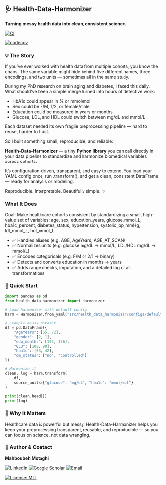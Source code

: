 ## 🩺 Health-Data-Harmonizer

**Turning messy health data into clean, consistent science.**

[![CI](https://github.com/Mahboubeh-Mt/health-data-harmonizer/actions/workflows/ci.yml/badge.svg?branch=main)](https://github.com/Mahboubeh-Mt/health-data-harmonizer/actions/workflows/ci.yml)

[![codecov](https://codecov.io/gh/Mahboubeh-Mt/health-data-harmonizer/branch/main/graph/badge.svg)](https://codecov.io/gh/Mahboubeh-Mt/health-data-harmonizer)

### 💡 The Story

If you’ve ever worked with health data from multiple cohorts, you know the chaos.
The same variable might hide behind five different names, three encodings, and two units — sometimes all in the same study.

During my PhD research on brain aging and diabetes, I faced this daily.
What should’ve been a simple merge turned into hours of detective work:

- HbA1c could appear in % or mmol/mol
- Sex could be F/M, 1/2, or female/male
- Education could be measured in years or months
- Glucose, LDL, and HDL could switch between mg/dL and mmol/L

Each dataset needed its own fragile preprocessing pipeline — hard to reuse, harder to trust.

So I built something small, reproducible, and reliable:

**Health-Data-Harmonizer** — a tiny **Python library** you can call directly in your data pipeline to standardize and harmonize biomedical variables across cohorts.

It’s configuration-driven, transparent, and easy to extend.
You load your YAML config once, run .transform(), and get a clean, consistent DataFrame — ready for analysis or modeling.

Reproducible. Interpretable. Beautifully simple. ✨

### What It Does

Goal: Make healthcare cohorts consistent by standardizing a small, high-value set of variables:
age, sex, education_years, glucose_mmol_L, hba1c_percent, diabetes_status, hypertension, systolic_bp_mmHg, ldl_mmol_L, hdl_mmol_L
- ✅ Handles aliases (e.g. AGE, AgeYears, AGE_AT_SCAN)
- ✅ Normalizes units (e.g. glucose mg/dL → mmol/L, LDL/HDL mg/dL → mmol/L)
- ✅ Encodes categoricals (e.g. F/M or 2/1 → binary)
- ✅ Detects and converts education in months → years
- ✅ Adds range checks, imputation, and a detailed log of all transformations

### 🚀 Quick Start
```python
import pandas as pd
from health_data_harmonizer import Harmonizer

# Load harmonizer with default config
harm = Harmonizer.from_yaml("src/health_data_harmonizer/configs/default.yaml")

# Example messy dataset
df = pd.DataFrame({
    "AgeYears": [65, 72],
    "gender": [2, 1],
    "edu_months": [192, 156],
    "GLU": [108, 90],
    "hba1c": [53, 42],
    "dm_status": ["no", "controlled"]
})

# Harmonize it
clean, log = harm.transform(
    df,
    source_units={"glucose": "mg/dL", "hba1c": "mmol/mol"}
)

print(clean.head())
print(log)
```
### 🧩 Why It Matters

Healthcare data is powerful but messy.
Health-Data-Harmonizer helps you keep your preprocessing transparent, reusable, and reproducible —
so you can focus on science, not data wrangling.

### 👤 Author & Contact

**Mahboubeh Motaghi**

[![LinkedIn](https://img.shields.io/badge/LinkedIn-Connect-blue?logo=linkedin&logoColor=white)](https://www.linkedin.com/in/mahboubeh-motaghi-phd-58033759)
[![Google Scholar](https://img.shields.io/badge/Google%20Scholar-Profile-4285F4?logo=google-scholar&logoColor=white)](https://scholar.google.com/citations?user=CkXNH2MAAAAJ&hl=en)
[![Email](https://img.shields.io/badge/Email-Contact-informational?logo=gmail&logoColor=white)](mailto:mahboubeh.motaghi@gmail.com)

[![License: MIT](https://img.shields.io/badge/License-MIT-yellow.svg)](LICENSE)